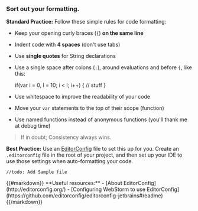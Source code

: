 ### Sort out your formatting.
**Standard Practice:**
Follow these simple rules for code formatting:

- Keep your opening curly braces (`{`) **on the same line**
- Indent code with **4 spaces** (don't use tabs)
- Use **single quotes** for String declarations
- Use a single space after colons (`:`), around evaluations and before `{`, like this:


    if(var i = 0, l = 10; i < l; i++) {
        // stuff
    }

- Use whitespace to improve the readability of your code
- Move your `var` statements to the top of their scope (function)
- Use named functions instead of anonymous functions (you'll thank me at debug time)

> If in doubt;
> Consistency always wins.

**Best Practice:**
Use an [EditorConfig](http://editorconfig.org/) file to set this up for you.
Create an `.editorconfig` file in the root of your project, and then set up your IDE to use
those settings when auto-formatting your code.

    //todo: Add Sample file

<!-- <pre><code class='no-highlight'># EditorConfig is awesome: http://EditorConfig.org

# top-most EditorConfig file
root = true

# Unix-style newlines with a newline ending every file
[*]
end_of_line = lf
insert_final_newline = true

# 4 space indentation
[*.py]
indent_style = space
indent_size = 4

# Tab indentation (no size specified)
[*.js]
indent_style = tab

# Indentation override for all JS under lib directory
[lib/**.js]
indent_style = space
indent_size = 2

# Matches the exact files package.json and .travis.yml
[{package.json,.travis.yml}]
indent_style = space
indent_size = 2
</code></pre> -->

<div class='panel'>
{{#markdown}}
**Useful resources:**
- [About EditorConfig](http://editorconfig.org/)
- [Configuring WebStorm to use EditorConfig](https://github.com/editorconfig/editorconfig-jetbrains#readme)
{{/markdown}}
</div>